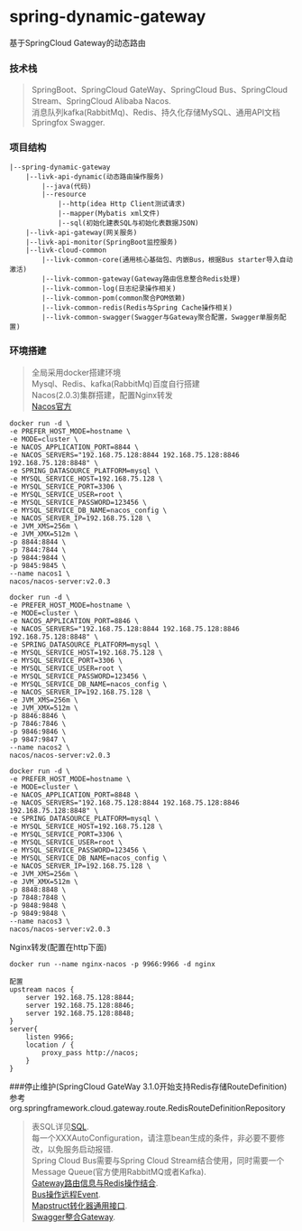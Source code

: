 # spring-dynamic-gateway

基于SpringCloud Gateway的动态路由

### 技术栈

> SpringBoot、SpringCloud GateWay、SpringCloud Bus、SpringCloud Stream、SpringCloud Alibaba Nacos.<br>
> 消息队列kafka(RabbitMq)、Redis、持久化存储MySQL、通用API文档Springfox Swagger.<br>

### 项目结构

```text
|--spring-dynamic-gateway
    |--livk-api-dynamic(动态路由操作服务)
        |--java(代码)
        |--resource
            |--http(idea Http Client测试请求)
            |--mapper(Mybatis xml文件)
            |--sql(初始化建表SQL与初始化表数据JSON)
    |--livk-api-gateway(网关服务)
    |--livk-api-monitor(SpringBoot监控服务)
    |--livk-cloud-common
        |--livk-common-core(通用核心基础包、内嵌Bus，根据Bus starter导入自动激活)
        |--livk-common-gateway(Gateway路由信息整合Redis处理)
        |--livk-common-log(日志纪录操作相关)
        |--livk-common-pom(common聚合POM依赖)
        |--livk-common-redis(Redis与Spring Cache操作相关)
        |--livk-common-swagger(Swagger与Gateway聚合配置，Swagger单服务配置)
```

### 环境搭建

> 全局采用docker搭建环境<br>
> Mysql、Redis、kafka(RabbitMq)百度自行搭建<br>
> Nacos(2.0.3)集群搭建，配置Nginx转发<br>
> [Nacos官方](https://nacos.io/zh-cn/)

```shell
docker run -d \   
-e PREFER_HOST_MODE=hostname \
-e MODE=cluster \
-e NACOS_APPLICATION_PORT=8844 \  
-e NACOS_SERVERS="192.168.75.128:8844 192.168.75.128:8846 192.168.75.128:8848" \ 
-e SPRING_DATASOURCE_PLATFORM=mysql \
-e MYSQL_SERVICE_HOST=192.168.75.128 \
-e MYSQL_SERVICE_PORT=3306 \
-e MYSQL_SERVICE_USER=root \
-e MYSQL_SERVICE_PASSWORD=123456 \
-e MYSQL_SERVICE_DB_NAME=nacos_config \
-e NACOS_SERVER_IP=192.168.75.128 \
-e JVM_XMS=256m \
-e JVM_XMX=512m \
-p 8844:8844 \
-p 7844:7844 \
-p 9844:9844 \
-p 9845:9845 \
--name nacos1 \
nacos/nacos-server:v2.0.3

docker run -d \
-e PREFER_HOST_MODE=hostname \
-e MODE=cluster \
-e NACOS_APPLICATION_PORT=8846 \
-e NACOS_SERVERS="192.168.75.128:8844 192.168.75.128:8846 192.168.75.128:8848" \
-e SPRING_DATASOURCE_PLATFORM=mysql \
-e MYSQL_SERVICE_HOST=192.168.75.128 \
-e MYSQL_SERVICE_PORT=3306 \
-e MYSQL_SERVICE_USER=root \
-e MYSQL_SERVICE_PASSWORD=123456 \
-e MYSQL_SERVICE_DB_NAME=nacos_config \
-e NACOS_SERVER_IP=192.168.75.128 \
-e JVM_XMS=256m \
-e JVM_XMX=512m \
-p 8846:8846 \
-p 7846:7846 \
-p 9846:9846 \
-p 9847:9847 \
--name nacos2 \
nacos/nacos-server:v2.0.3

docker run -d \
-e PREFER_HOST_MODE=hostname \
-e MODE=cluster \
-e NACOS_APPLICATION_PORT=8848 \
-e NACOS_SERVERS="192.168.75.128:8844 192.168.75.128:8846 192.168.75.128:8848" \
-e SPRING_DATASOURCE_PLATFORM=mysql \
-e MYSQL_SERVICE_HOST=192.168.75.128 \
-e MYSQL_SERVICE_PORT=3306 \
-e MYSQL_SERVICE_USER=root \
-e MYSQL_SERVICE_PASSWORD=123456 \
-e MYSQL_SERVICE_DB_NAME=nacos_config \
-e NACOS_SERVER_IP=192.168.75.128 \
-e JVM_XMS=256m \
-e JVM_XMX=512m \
-p 8848:8848 \
-p 7848:7848 \
-p 9848:9848 \
-p 9849:9848 \
--name nacos3 \
nacos/nacos-server:v2.0.3
```

Nginx转发(配置在http下面)

```shell
docker run --name nginx-nacos -p 9966:9966 -d nginx

配置
upstream nacos {   
    server 192.168.75.128:8844;
    server 192.168.75.128:8846;   
    server 192.168.75.128:8848;
}
server{
	listen 9966;
	location / {
		proxy_pass http://nacos;
	}
}
```
###停止维护(SpringCloud GateWay 3.1.0开始支持Redis存储RouteDefinition)
参考org.springframework.cloud.gateway.route.RedisRouteDefinitionRepository
> 表SQL详见[SQL](./table.sql).<br>
> 每一个XXXAutoConfiguration，请注意bean生成的条件，非必要不要修改，以免服务启动报错.<br>
> Spring Cloud Bus需要与Spring Cloud Stream结合使用，同时需要一个Message Queue(官方使用RabbitMQ或者Kafka).<br>
> [Gateway路由信息与Redis操作结合](./livk-cloud-common/livk-common-gateway/src/main/java/com/livk/common/gateway/support/LivkRedisRouteDefinitionRepository.java).<br>
> [Bus操作远程Event](./livk-cloud-common/livk-common-bus/src/main/java/com/livk/common/bus/event/LivkRemoteEvent.java).<br>
> [Mapstruct转化器通用接口](./livk-cloud-common/livk-common-core/src/main/java/com/livk/common/core/converter/BaseConverter.java).<br>
> [Swagger整合Gateway](./livk-cloud-common/livk-common-swagger/src/main/java/com/livk/common/swagger/support/GatewaySwaggerResourcesProvider.java).<br>
